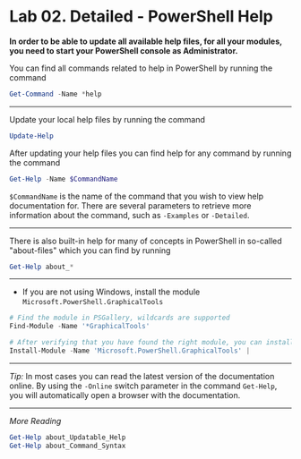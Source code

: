 # Lab 02. Detailed - PowerShell Help

**In order to be able to update all available help files, for all your modules, you need to start your PowerShell console as Administrator.**

You can find all commands related to help in PowerShell by running the command

```PowerShell
Get-Command -Name *help
```

---

Update your local help files by running the command

```PowerShell
Update-Help
```

After updating your help files you can find help for any command by running the command

```PowerShell
Get-Help -Name $CommandName
```

`$CommandName` is the name of the command that you wish to view help documentation for. There are several parameters to retrieve more information about the command, such as `-Examples` or `-Detailed`.

---

There is also built-in help for many of concepts in PowerShell in so-called "about-files" which you can find by running

```PowerShell
Get-Help about_*
```

---

- If you are not using Windows, install the module `Microsoft.PowerShell.GraphicalTools`

```PowerShell
# Find the module in PSGallery, wildcards are supported
Find-Module -Name '*GraphicalTools'

# After verifying that you have found the right module, you can install it
Install-Module -Name 'Microsoft.PowerShell.GraphicalTools' | 
```

---

*Tip:* In most cases you can read the latest version of the documentation online. By using the `-Online` switch parameter in the command `Get-Help`, you will automatically open a browser with the documentation.

---

*More Reading*

```PowerShell
Get-Help about_Updatable_Help
Get-Help about_Command_Syntax
```
